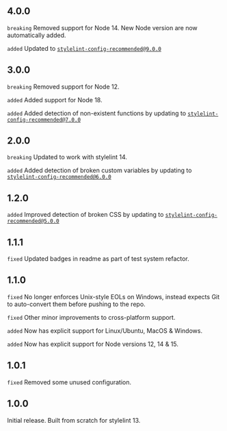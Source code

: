 ## 4.0.0
`breaking` Removed support for Node 14. New Node version are now automatically added.

`added` Updated to [`stylelint-config-recommended@9.0.0`](https://github.com/stylelint/stylelint-config-recommended/releases/tag/9.0.0)

## 3.0.0
`breaking` Removed support for Node 12.

`added` Added support for Node 18.

`added` Added detection of non-existent functions by updating to [`stylelint-config-recommended@7.0.0`](https://github.com/stylelint/stylelint-config-recommended/releases/tag/7.0.0)

## 2.0.0
`breaking` Updated to work with stylelint 14.

`added` Added detection of broken custom variables by updating to [`stylelint-config-recommended@6.0.0`](https://github.com/stylelint/stylelint-config-recommended/releases/tag/6.0.0)

## 1.2.0
`added` Improved detection of broken CSS by updating to [`stylelint-config-recommended@5.0.0`](https://github.com/stylelint/stylelint-config-recommended/releases/tag/5.0.0)

## 1.1.1
`fixed` Updated badges in readme as part of test system refactor.

## 1.1.0
`fixed` No longer enforces Unix-style EOLs on Windows, instead expects Git to auto-convert them before pushing to the repo.

`fixed` Other minor improvements to cross-platform support.

`added` Now has explicit support for Linux/Ubuntu, MacOS & Windows.

`added` Now has explicit support for Node versions 12, 14 & 15.

## 1.0.1
`fixed` Removed some unused configuration.
## 1.0.0
Initial release. Built from scratch for stylelint 13.
